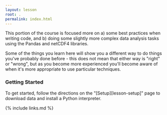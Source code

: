 ```yaml
---
layout: lesson
root: .
permalink: index.html
---
```


This portion of the course is focused more on a) some best practices when writing code, and b) doing
some slightly more complex data analysis tasks using the Pandas and netCDF4 libraries.

Some of the things you learn here will show you a different way to do things
you've probably done before - this does not mean that either way is "right"
or "wrong", but as you become more experienced you'll become aware of
when it's more appropriate to use particular techniques.



### Getting Started
To get started, follow the directions on the "[Setup][lesson-setup]" page to download data
and install a Python interpreter.

{% include links.md %}
